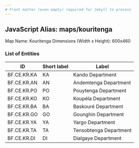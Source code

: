 ```yaml
---
# Front matter (even empty) required for Jekyll to process
---
```


## JavaScript Alias: maps/kouritenga

Map Name: Kouritenga
Dimensions (Width x Height): 600x460

### List of Entities

ID | Short label | Label
---|---|---|
BF.CE.KR.KA|KA|Kando Department
BF.CE.KR.AN|AN|Andemtenga Department
BF.CE.KR.PO|PO|Pouytenga Department
BF.CE.KR.KO|KO|Koupéla Department
BF.CE.KR.BA|BA|Baskouré Department
BF.CE.KR.GO|GO|Gounghin Department
BF.CE.KR.YA|YA|Yargo Department
BF.CE.KR.TA|TA|Tensobtenga Department
BF.CE.KR.DI|DI|Dialgaye Department

